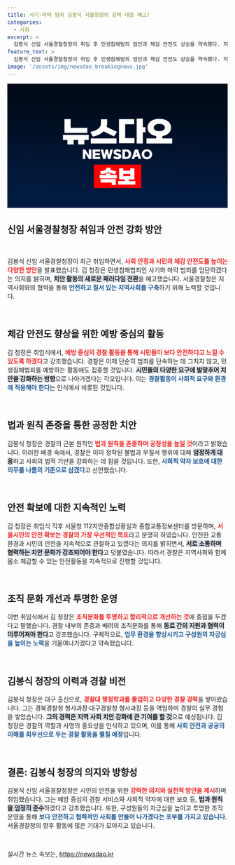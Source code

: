```yaml
---
title: 사기·마약 범죄 김봉식 서울청장의 강력 대응 예고!
categories:
  - 사회
excerpt: >
  김봉식 신임 서울경찰청장이 취임 후 민생침해범죄 엄단과 체감 안전도 상승을 약속했다. 지역사회와 협력해 법과 원칙을 존중받는 치안을 구현하겠다고 강조하며, 시민의 안전을 최우선으로 삼겠다는 포부를 밝혔다. 클릭하여 자세한 내용을 확인하세요!
feature_text: >
  김봉식 신임 서울경찰청장이 취임 후 민생침해범죄 엄단과 체감 안전도 상승을 약속했다. 지역사회와 협력해 법과 원칙을 존중받는 치안을 구현하겠다고 강조하며, 시민의 안전을 최우선으로 삼겠다는 포부를 밝혔다. 클릭하여 자세한 내용을 확인하세요!
image: '/assets/img/newsdao_breakingnews.jpg'
---
```


<p><img src="/assets/img/newsdao_breakingnews.jpg" alt="koreaapp 속보" /></p>

<h2 data-ke-size="size26">신임 서울경찰청장 취임과 안전 강화 방안</h2>

<p data-ke-size="size16">&nbsp;</p>

<p>김봉식 신임 서울경찰청장이 최근 취임하면서, <b><span style="color: #ee2323;">사회 안정과 시민의 체감 안전도를 높이는 다양한 방안</span></b>을 발표했습니다. 김 청장은 민생침해범죄인 사기와 마약 범죄를 엄단하겠다는 의지를 밝히며, <b><span style="background-color: #21538527;">치안 활동의 새로운 패러다임 전환</span></b>을 예고했습니다. 서울경찰청은 지역사회와의 협력을 통해 <b><span style="color: #1a5490;">안전하고 질서 있는 지역사회를 구축</span></b>하기 위해 노력할 것입니다.    </p>

<p data-ke-size="size16">&nbsp;</p>

<h2 data-ke-size="size26">체감 안전도 향상을 위한 예방 중심의 활동</h2>

<p>김 청장은 취임식에서, <b><span style="color: #ee2323;">예방 중심의 경찰 활동을 통해 시민들이 보다 안전하다고 느낄 수 있도록 하겠다</span></b>고 강조했습니다. 경찰은 이제 단순히 범죄를 단속하는 데 그치지 않고, 민생침해범죄를 예방하는 활동에도 집중할 것입니다. <b><span style="background-color: #21538527;">시민들의 다양한 요구에 발맞추어 치안을 강화하는 방향</span></b>으로 나아가겠다는 각오입니다. 이는 <b><span style="color: #1a5490;">경찰활동이 사회적 요구와 환경에 적응해야 한다</span></b>는 인식에서 비롯된 것입니다.</p>

<p data-ke-size="size16">&nbsp;</p>

<h2 data-ke-size="size26">법과 원칙 존중을 통한 공정한 치안</h2>

<p>김봉식 청장은 경찰의 근본 원칙인 <b><span style="color: #ee2323;">법과 원칙을 존중하며 공정성을 높일 것</span></b>이라고 밝혔습니다. 이러한 배경 속에서, 경찰은 이미 정착된 불법과 무질서 행위에 대해 <b><span style="background-color: #21538527;">엄정하게 대응</span></b>하고 사회의 법적 기반을 강화하는 데 힘쓸 것입니다. 또한, <b><span style="color: #1a5490;">사회적 약자 보호에 대한 의무를 나름의 기준으로 삼겠다</span></b>고 선언했습니다.</p>

<p data-ke-size="size16">&nbsp;</p>

<h2 data-ke-size="size26">안전 확보에 대한 지속적인 노력</h2>

<p>김 청장은 취임식 직후 서울청 112치안종합상황실과 종합교통정보센터를 방문하며, <b><span style="color: #ee2323;">서울시민의 안전 확보는 경찰의 가장 우선적인 목표</span></b>라고 분명히 하였습니다. 안전한 교통 환경과 시민의 안전을 지속적으로 관찰하고 있겠다는 의지를 밝히면서, <b><span style="background-color: #21538527;">서로 소통하며 협력하는 치안 문화가 강조되어야 한다</span></b>고 덧붙였습니다. 따라서 경찰은 지역사회와 함께 몸소 체감할 수 있는 안전활동을 지속적으로 진행할 것입니다.</p>

<p data-ke-size="size16">&nbsp;</p>

<h2 data-ke-size="size26">조직 문화 개선과 투명한 운영</h2>

<p>이번 취임식에서 김 청장은 <b><span style="color: #ee2323;">조직문화를 투명하고 합리적으로 개선하는 것</span></b>에 중점을 두겠다고 말했습니다. 경찰 내부의 존중과 배려의 조직문화를 통해 <b><span style="background-color: #21538527;">동료 간의 지원과 협력이 이루어져야 한다</span></b>고 강조했습니다. 구체적으로, <b><span style="color: #1a5490;">업무 환경을 향상시키고 구성원의 자긍심을 높이는 노력</span></b>을 기울여나가겠다고 약속했습니다.</p>

<p data-ke-size="size16">&nbsp;</p>

<h2 data-ke-size="size26">김봉식 청장의 이력과 경찰 비전</h2>

<p>김봉식 청장은 대구 출신으로, <b><span style="color: #ee2323;">경찰대 행정학과를 졸업하고 다양한 경찰 경력</span></b>을 쌓아왔습니다. 그는 경북경찰청 형사과장·대구경찰청 형사과장 등을 역임하며 경찰의 실무 경험을 쌓았습니다. <b><span style="background-color: #21538527;">그의 경력은 지역 사회 치안 강화에 큰 기여를 할 것</span></b>으로 예상됩니다. 김 청장은 경찰의 역할과 사명의 중요성을 인식하고 있으며, 이를 통해 <b><span style="color: #1a5490;">사회 안전과 공공의 이해를 최우선으로 두는 경찰 활동을 펼칠 예정</span></b>입니다.</p>

<p data-ke-size="size16">&nbsp;</p>

<h2 data-ke-size="size26">결론: 김봉식 청장의 의지와 방향성</h2>

<p>김봉식 신임 서울경찰청장은 시민의 안전을 위한 <b><span style="color: #ee2323;">강력한 의지와 실천적 방안을 제시</span></b>하며 취임했습니다. 그는 예방 중심의 경찰 서비스와 사회적 약자에 대한 보호 등, <b><span style="background-color: #21538527;">법과 원칙을 엄정히 준수</span></b>하겠다고 강조했습니다. 또한, 구성원들의 자긍심을 높이고 투명한 조직 운영을 통해 <b><span style="color: #1a5490;">보다 안전하고 협력적인 사회를 만들어 나가겠다는 포부를 가지고 있습니다</span></b>. 서울경찰청의 향후 활동에 많은 기대가 모아지고 있습니다. </p>

<p data-ke-size="size16">&nbsp;</p>
실시간 뉴스 속보는, <a href="https://newsdao.kr" rel="dofollow">https://newsdao.kr</a>


